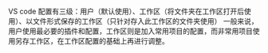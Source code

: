 ### 
VS code 配置有三级：用户（默认使用）、工作区（将文件夹在工作区打开后使用）、以文件形式保存的工作区（只针对存入此工作区的文件夹使用）
一般来说，用户使用最必要的插件和配置，工作区则是加入常用项目的配置，而非常用项目使用另存工作区，在工作区配置的基础上再进行调整。